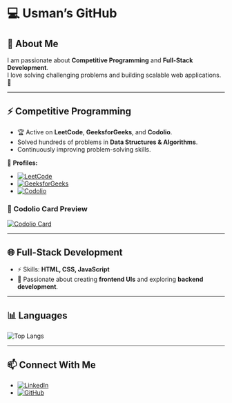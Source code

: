 # 💻 Usman’s GitHub

## 👋 About Me  
I am passionate about **Competitive Programming** and **Full-Stack Development**.  
I love solving challenging problems and building scalable web applications. 🚀  

---

## ⚡ Competitive Programming  
- 🏆 Active on **LeetCode**, **GeeksforGeeks**, and **Codolio**.  
- Solved hundreds of problems in **Data Structures & Algorithms**.  
- Continuously improving problem-solving skills.  

🔗 **Profiles:**  
- [![LeetCode](https://img.shields.io/badge/LeetCode-000000?style=for-the-badge&logo=leetcode&logoColor=#d16c06)](https://leetcode.com/usman19)  
- [![GeeksforGeeks](https://img.shields.io/badge/GeeksforGeeks-2F8D46?style=for-the-badge&logo=geeksforgeeks&logoColor=white)](https://auth.geeksforgeeks.org/user/mrusmanhudffw)  
- [![Codolio](https://img.shields.io/badge/Codolio-4E4E4E?style=for-the-badge&logo=google-chrome&logoColor=white)](https://codolio.com/profile/ARG/card)  

### 🪪 Codolio Card Preview  
[![Codolio Card](https://codolio.com/card/image/ARG)](https://codolio.com/profile/ARG/card)  

---

## 🌐 Full-Stack Development  
- ⚡ Skills: **HTML, CSS, JavaScript**  
- 🎯 Passionate about creating **frontend UIs** and exploring **backend development**.   

---

## 📊 Languages  
![Top Langs](https://github-readme-stats.vercel.app/api/top-langs/?username=your-github-username&layout=compact&theme=tokyonight)

---

## 📫 Connect With Me  
- [![LinkedIn](https://img.shields.io/badge/LinkedIn-blue?style=for-the-badge&logo=linkedin)](www.linkedin.com/in/usman-hussain-57731033b)  
- [![GitHub](https://img.shields.io/badge/GitHub-000?style=for-the-badge&logo=github)](https://github.com/Usman625-ai)  

